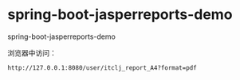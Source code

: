 # spring-boot-jasperreports-demo
spring-boot-jasperreports-demo

浏览器中访问：
```aidl
http://127.0.0.1:8080/user/itclj_report_A4?format=pdf
```
